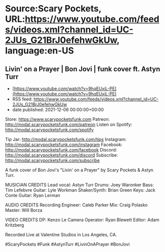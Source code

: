 # Source:Scary Pockets, URL:https://www.youtube.com/feeds/videos.xml?channel_id=UC-2JUs_G21BrJ0efehwGkUw, language:en-US

## Livin' on a Prayer | Bon Jovi | funk cover ft. Astyn Turr
 - [https://www.youtube.com/watch?v=9hqEUxiL-PE](https://www.youtube.com/watch?v=9hqEUxiL-PE)
 - RSS feed: https://www.youtube.com/feeds/videos.xml?channel_id=UC-2JUs_G21BrJ0efehwGkUw
 - date published: 2021-12-06 00:00:00+00:00

Store: https://www.scarypocketsfunk.com
Patreon: http://modal.scarypocketsfunk.com/patreon
Listen on Spotify: http://modal.scarypocketsfunk.com/spotify

Tip Jar: http://modal.scarypocketsfunk.com/tips
Instagram: http://modal.scarypocketsfunk.com/instagram
Facebook: http://modal.scarypocketsfunk.com/facebook
Discord: http://modal.scarypocketsfunk.com/discord
Subscribe: http://modal.scarypocketsfunk.com/subscribe

A funk cover of Bon Jovi's "Livin' on a Prayer" by Scary Pockets & Astyn Turr.

MUSICIAN CREDITS
Lead vocal: Astyn Turr
Drums: Joey Waronker
Bass: Tim Lefebvre
Guitar: Lyle Workman
Shaker/Synth: Brian Green
Keys: Jack Conte
Guitar: Ryan Lerman

AUDIO CREDITS
Recording Engineer: Caleb Parker
Mix: Craig Polasko
Master: Will Borza

VIDEO CREDITS
DP: Kenzo Le
Camera Operator: Ryan Blewett 
Editor: Adam Kritzberg

Recorded Live at Valentine Studios in Los Angeles, CA.

#ScaryPockets #Funk #AstynTurr #LivinOnAPrayer #BonJovi

